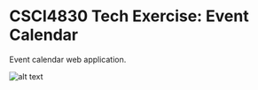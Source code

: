 # CSCI4830 Tech Exercise: Event Calendar
 Event calendar web application.

 ![alt text](https://i.imgur.com/iR5pX5K.png)
